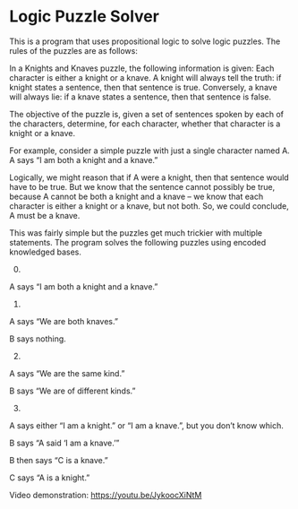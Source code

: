 # Logic Puzzle Solver

This is a program that uses propositional logic to solve logic puzzles. The rules of the puzzles are as follows:

In a Knights and Knaves puzzle, the following information is given: Each character is either a knight or a knave. A knight will always tell the truth: if knight states a sentence, then that sentence is true. Conversely, a knave will always lie: if a knave states a sentence, then that sentence is false.

The objective of the puzzle is, given a set of sentences spoken by each of the characters, determine, for each character, whether that character is a knight or a knave.

For example, consider a simple puzzle with just a single character named A. A says “I am both a knight and a knave.”

Logically, we might reason that if A were a knight, then that sentence would have to be true. But we know that the sentence cannot possibly be true, because A cannot be both a knight and a knave – we know that each character is either a knight or a knave, but not both. So, we could conclude, A must be a knave.

This was fairly simple but the puzzles get much trickier with multiple statements. The program solves the following puzzles using encoded knowledged bases.

0. 

A says “I am both a knight and a knave.”


1.

A says “We are both knaves.”

B says nothing.

2.

A says “We are the same kind.”

B says “We are of different kinds.”

3.

A says either “I am a knight.” or “I am a knave.”, but you don’t know which.

B says “A said ‘I am a knave.’”

B then says “C is a knave.”

C says “A is a knight.”

Video demonstration: https://youtu.be/JykoocXiNtM
